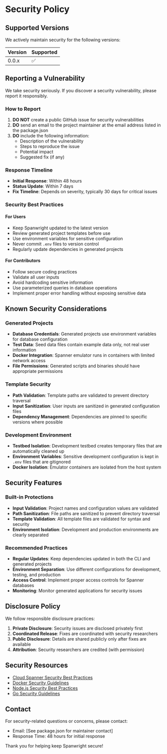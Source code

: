 # Security Policy

## Supported Versions

We actively maintain security for the following versions:

| Version | Supported          |
| ------- | ------------------ |
| 0.0.x   | :white_check_mark: |

## Reporting a Vulnerability

We take security seriously. If you discover a security vulnerability, please report it responsibly.

### How to Report

1. **DO NOT** create a public GitHub issue for security vulnerabilities
2. **DO** send an email to the project maintainer at the email address listed in the package.json
3. **DO** include the following information:
   - Description of the vulnerability
   - Steps to reproduce the issue
   - Potential impact
   - Suggested fix (if any)

### Response Timeline

- **Initial Response**: Within 48 hours
- **Status Update**: Within 7 days
- **Fix Timeline**: Depends on severity, typically 30 days for critical issues

### Security Best Practices

#### For Users
- Keep Spanwright updated to the latest version
- Review generated project templates before use
- Use environment variables for sensitive configuration
- Never commit `.env` files to version control
- Regularly update dependencies in generated projects

#### For Contributors
- Follow secure coding practices
- Validate all user inputs
- Avoid hardcoding sensitive information
- Use parameterized queries in database operations
- Implement proper error handling without exposing sensitive data

## Known Security Considerations

### Generated Projects
- **Database Credentials**: Generated projects use environment variables for database configuration
- **Test Data**: Seed data files contain example data only, not real user information
- **Docker Integration**: Spanner emulator runs in containers with limited network access
- **File Permissions**: Generated scripts and binaries should have appropriate permissions

### Template Security
- **Path Validation**: Template paths are validated to prevent directory traversal
- **Input Sanitization**: User inputs are sanitized in generated configuration files
- **Dependency Management**: Dependencies are pinned to specific versions where possible

### Development Environment
- **Testbed Isolation**: Development testbed creates temporary files that are automatically cleaned up
- **Environment Variables**: Sensitive development configuration is kept in `.env` files that are gitignored
- **Docker Isolation**: Emulator containers are isolated from the host system

## Security Features

### Built-in Protections
- **Input Validation**: Project names and configuration values are validated
- **Path Sanitization**: File paths are sanitized to prevent directory traversal
- **Template Validation**: All template files are validated for syntax and security
- **Environment Isolation**: Development and production environments are clearly separated

### Recommended Practices
- **Regular Updates**: Keep dependencies updated in both the CLI and generated projects
- **Environment Separation**: Use different configurations for development, testing, and production
- **Access Control**: Implement proper access controls for Spanner databases
- **Monitoring**: Monitor generated applications for security issues

## Disclosure Policy

We follow responsible disclosure practices:

1. **Private Disclosure**: Security issues are disclosed privately first
2. **Coordinated Release**: Fixes are coordinated with security researchers
3. **Public Disclosure**: Details are shared publicly only after fixes are available
4. **Attribution**: Security researchers are credited (with permission)

## Security Resources

- [Cloud Spanner Security Best Practices](https://cloud.google.com/spanner/docs/security-best-practices)
- [Docker Security Guidelines](https://docs.docker.com/engine/security/)
- [Node.js Security Best Practices](https://nodejs.org/en/docs/guides/security/)
- [Go Security Guidelines](https://golang.org/doc/security)

## Contact

For security-related questions or concerns, please contact:
- Email: [See package.json for maintainer contact]
- Response Time: 48 hours for initial response

Thank you for helping keep Spanwright secure!